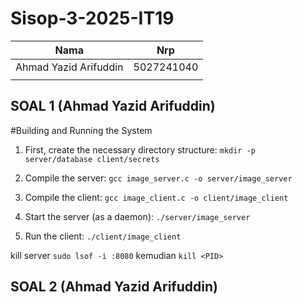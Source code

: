 # Sisop-3-2025-IT19


| Nama                     | Nrp        |
| ------------------------ | ---------- |
| Ahmad Yazid Arifuddin    | 5027241040 |
|                          |            |

## SOAL 1 (Ahmad Yazid Arifuddin)
 
#Building and Running the System
1. First, create the necessary directory structure:
`mkdir -p server/database client/secrets`

2. Compile the server:
`gcc image_server.c -o server/image_server`

3. Compile the client:
`gcc image_client.c -o client/image_client`

4. Start the server (as a daemon):
`./server/image_server`

5. Run the client:
`./client/image_client`

kill server
`sudo lsof -i :8080`
kemudian 
`kill <PID>`

## SOAL 2 (Ahmad Yazid Arifuddin)
